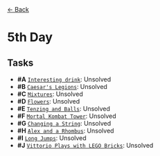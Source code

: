 <div align="left">
  <a href="../README.md">← Back</a>
</div>

# 5th Day

## Tasks

- **#A** [`Interesting drink`](A%20-%20Interesting%20drink/A.pdf): Unsolved
- **#B** [`Caesar's Legions`](B%20-%20Caesar's%20Legions/B.pdf): Unsolved
- **#C** [`Mixtures`](C%20-%20Mixtures/C.pdf): Unsolved
- **#D** [`Flowers`](D%20-%20Flowers/D.pdf): Unsolved
- **#E** [`Tenzing and Balls`](E%20-%20Tenzing%20and%20Balls/E.pdf): Unsolved
- **#F** [`Mortal Kombat Tower`](F%20-%20Mortal%20Kombat%20Tower/F.pdf): Unsolved
- **#G** [`Changing a String`](G%20-%20Changing%20a%20String/G.pdf): Unsolved
- **#H** [`Alex and a Rhombus`](H%20-%20Alex%20and%20a%20Rhombus/H.pdf): Unsolved
- **#I** [`Long Jumps`](I%20-%20Long%20Jumps/I.pdf): Unsolved
- **#J** [`Vittorio Plays with LEGO Bricks`](J%20-%20Vittorio%20Plays%20with%20LEGO%20Bricks/J.pdf): Unsolved
